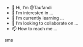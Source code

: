 - 👋 Hi, I’m @Taufandi
- 👀 I’m interested in ...
- 🌱 I’m currently learning ...
- 💞️ I’m looking to collaborate on ...
- 📫 How to reach me ...

<!---
Taufandi/Taufandi is a ✨ special ✨ repository because its `README.md` (this file) appears on your GitHub profile.
You can click the Preview link to take a look at your changes.
--->
sms
